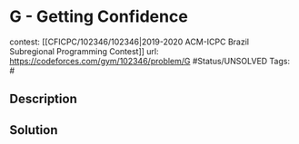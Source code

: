 # G - Getting Confidence

contest: [[CFICPC/102346/102346|2019-2020 ACM-ICPC Brazil Subregional Programming Contest]]
url: https://codeforces.com/gym/102346/problem/G
#Status/UNSOLVED
Tags: #

## Description

## Solution

